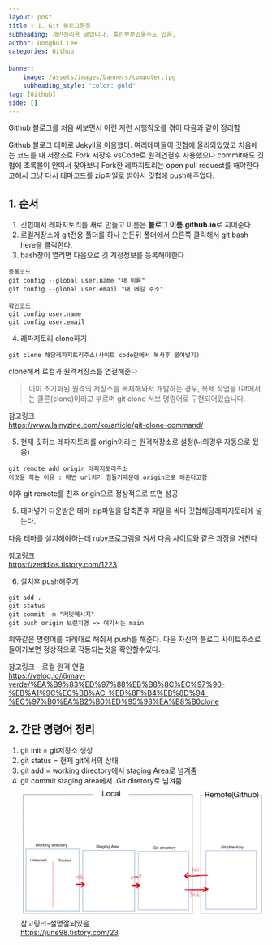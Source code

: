 ```yaml
---
layout: post
title : 1. Git 블로그등등
subheading: 개인정리용 글입니다. 틀린부분있을수도 있음.
author: Donghui Lee
categories: Github

banner:
    image: /assets/images/banners/computer.jpg
    subheading_style: "color: gold"
tag: [Github]
side: []
---
```


Github 블로그를 처음 써보면서 이런 저런 시행착오를 겪어 다음과 같이 정리함  

Github 블로그 테마로 Jekyll을 이용했다.
여러테마들이 깃헙에 올라와있었고 처음에는 코드를 내 저장소로 Fork 저장후 vsCode로 원격연결후 사용했으나 commit해도 깃헙에 초록불이 안떠서 찾아보니 Fork한 레파지토리는 open pull request를 해야한다고해서 그냥 다시 테마코드를 zip파일로 받아서 깃헙에 push해주었다.

## 1. 순서
1. 깃헙에서 레파지토리를 새로 만들고 이름은 **블로그 이름.github.io**로 지어준다.
2. 로컬저장소에 git전용 폴더를 하나 만든뒤 폴더에서 오른쪽 클릭해서 git bash here을 클릭한다.
3. bash창이 열리면 다음으로 깃 계정정보를 등록해야한다  

```  
등록코드
git config --global user.name "내 이름"
git config --global user.email "내 메일 주소"

확인코드
git config user.name
git config user.email
```  

4. 레파지토리 clone하기  

```  
git clone 해당레파지토리주소(사이트 code란에서 복사후 붙여넣기)
```  

clone해서 로컬과 원격저장소를 연결해준다

> 이미 초기화된 원격의 저장소를 복제해와서 개발하는 경우, 복제 작업을 Git에서는 클론(clone)이라고 부르며 git clone 서브 명령어로 구현되어있습니다.

참고링크  
https://www.lainyzine.com/ko/article/git-clone-command/  

5. 현재 깃허브 레파지토리를 origin이라는 원격저장소로 설정(나의경우 자동으로 됬음)  

```
git remote add origin 레파지토리주소
이것을 하는 이유 : 매번 url치기 힘들기때문에 origin으로 해준다고함
```  

이후 git remote를 친후 origin으로 정상적으로 뜨면 성공.

5. 테마넣기
다운받은 테마 zip파일을 압축푼후 파일을 싹다 깃헙해당레파지토리에 넣는다.

다음 테마를 설치해야하는데 ruby프로그램을 켜서 다음 사이트와 같은 과정을 거친다  

참고링크  
https://zeddios.tistory.com/1223  

6. 설치후 push해주기  

```  
git add .
git status
git commit -m "커밋메시지"
git push origin 브랜치명 => 여기서는 main
```  

위와같은 명령어를 차례대로 해줘서 push를 해준다.
다음 자신의 블로그 사이트주소로 들어가보면 정상적으로 작동되는것을 확인할수있다.  

참고링크 - 로컬 원격 연결  
https://velog.io/@may-verde/%EA%B9%83%ED%97%88%EB%B8%8C%EC%97%90-%EB%A1%9C%EC%BB%AC-%ED%8F%B4%EB%8D%94-%EC%97%B0%EA%B2%B0%ED%95%98%EA%B8%B0clone  

## 2. 간단 명령어 정리  
1. git init = git저장소 생성
2. git status = 현제 git에서의 상태
3. git add = working directory에서 staging Area로 넘겨줌
4. git commit staging area에서 .Git diretory로 넘겨줌  
 ![image](/assets/images/banners/git/git.png)
참고링크-설명잘되있음  
https://june98.tistory.com/23